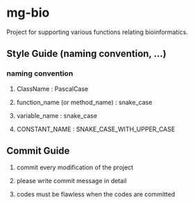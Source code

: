 # mg-bio

Project for supporting various functions relating bioinformatics.


## Style Guide (naming convention, ...)

### naming convention

1) ClassName : PascalCase

2) function_name (or method_name) : snake_case

3) variable_name : snake_case

4) CONSTANT_NAME : SNAKE_CASE_WITH_UPPER_CASE


## Commit Guide

1) commit every modification of the project

2) please write commit message in detail

3) codes must be flawless when the codes are committed
